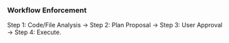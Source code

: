 ### Workflow Enforcement

Step 1: Code/File Analysis → Step 2: Plan Proposal → Step 3: User Approval → Step 4: Execute.
